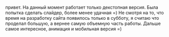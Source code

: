 привет. На данный момент работает только декстопная версия. Была попытка сделать слайдер, более менее удачная =)
Не смотря на то, что время на разработку сайта появилось только в субботу, я считаю что проделал большую, а вернее самую объемную часть работы.
Дальше самое интересное, анимация и мобильная версия =)
